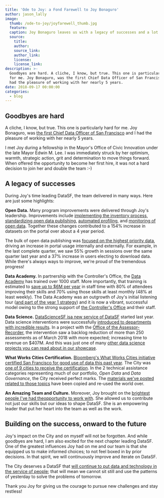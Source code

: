 ```yaml
---
title: 'Ode to Joy: a Fond Farewell to Joy Bonaguro'
author: jason_lally
image:
  thumb: /ode-to-joy/joyfarewell_thumb.jpg
  feature:
  caption: Joy Bonaguro leaves us with a legacy of successes and a lot of gratitude.
  source:
    title:
    author:
    source_link:
    author_link:
    license:
    license_link:
description: >-
  Goodbyes are hard. A cliche, I know, but true. This one is particularly hard
  for me. Joy Bonaguro, was the first Chief Data Officer of San Francisco and I
  had the pleasure of working with her nearly 5 years.
date: 2018-09-17 00:00:00
categories:
  - blog
---
```


## Goodbyes are hard

A cliche, I know, but true. This one is particularly hard for me. Joy Bonaguro, was [the first Chief Data Officer of San Francisco](http://www.govtech.com/data/San-Francisco-Announces-Chief-Data-Officer-Joy-Bonaguro.html) and I had the pleasure of working with her nearly 5 years.

I met Joy during a fellowship in the Mayor's Office of Civic Innovation under the late Mayor Edwin M. Lee. I was immediately struck by her optimism, warmth, strategic action, grit and determination to move things forward. When offered the opportunity to become her first hire, it was not a hard decision to join her and double the team :-)

## A legacy of successes

During Joy's time leading DataSF, the team delivered in many ways. Here are just some highlights:

**Open Data.** Many program improvements were delivered through Joy's leadership. Improvements include [implementing the inventory process](https://datasf.org/blog/5-ways-to-scale-mountain-of-data/), [standardizing open data publishing](https://datasf.org/blog/part-1-datasfs-operating-manual-for-open-data/), [automated profiling](https://datasf.org/blog/part-4-why-you-need-to-profile-your-open-data/), and [monitoring of open data](https://datasf.org/progress/). Together these changes contributed to a 154% increase in datasets on the portal over about a 4 year period.

The bulk of open data publishing was [focused on the highest priority data](https://datasf.org/blog/how-to-unstick-data-publishing/), driving an increase in portal usage internally and externally. For example, in the last complete quarter, we saw 55% growth in sessions over the same quarter last year and a 37% increase in users electing to download data. While there's always ways to improve, we're proud of the tremendous progress!

**Data Academy.** In partnership with the Controller's Office, the [Data Academy](https://datasf.org/academy) has trained over 1000 staff. More importantly, that training is estimated to [save up to $6M per year](https://app.powerbigov.us/view?r=eyJrIjoiZjkxMjc3YjUtZWRkOS00OTQ2LWJlMTgtMTNmMTQ2OTFkYTU1IiwidCI6IjIyZDVjMmNmLWNlM2UtNDQzZC05YTdmLWRmY2MwMjMxZjczZiJ9&amp;pageName=ReportSectionb898fc38689a831a4266) in staff time with 80% of attendees improving their skills and 70% using those skills at least monthly (48% at least weekly). The Data Academy was an outgrowth of Joy's initial listening tour ([and part of the year 1 strategy](https://docs.google.com/document/d/1kOoQn-Q1ww0ml1T4JtCWsFskgKZgpp_LF8-R8HJfKzc/edit#heading=h.w5h2qvhzz4ez)) and it is now a vibrant, successful model owing to the strong support of [the Controller's Office](https://sfcontroller.org/) and their staff.

**Data Science.** [DataScienceSF is](https://datasf.org/science)[a new service of DataSF](https://datasf.org/science) started last year. Data science interventions were successfully [introduced to departments with incredible results](https://datasf.org/showcase/datascience/). In a project with the [Office of the Assessor-Recorder](https://sfassessor.org/), the intervention saw a backlog reduction of more than 250 assessments as of March 2018 with more expected; increasing time to revenue on $407M. And this was just one of many [other data science projects you can read about in our showcase](https://datasf.org/showcase/datascience/).

**What Works Cities Certification.** [Bloomberg's What Works Cities initiative certified San Francisco for good use of data this past year](https://medium.com/what-works-cities-certification/san-francisco-building-stronger-neighborhoods-and-a-data-fluent-city-hall-7b444d0af4f5). The City was [one of 9 cities to receive the certification](https://whatworkscities.bloomberg.org/certification/). In the 2 technical assistance categories representing much of our portfolio, *Open Data* and *Data Governance*, the City received perfect marks. The [materials we've posted related to those topics](https://datasf.org/resources) have been copied and re-used the world over.

**An Amazing Team and Culture.** Moreover, Joy brought on the [brightest p](https://datasf.org/about)[eople I've had the](https://datasf.org/about)[opportunity to work with](https://datasf.org/about). She allowed us to contribute not just our skills but our ideas to shape DataSF. She is an empowering leader that put her heart into the team as well as the work.

## Building on the success, onward to the future

Joy's impact on the City and on myself will not be forgotten. And while goodbyes are hard, I am also excited for the next chapter leading DataSF. One of the greatest influences Joy had on me and our team is that she equipped us to make informed choices; to not feel boxed in by prior decisions. In that spirit, we will continuously improve and iterate on DataSF.

The City deserves a DataSF that [will continue to put data and technology in the service of people](https://datasf.org/about); that will mean we cannot sit still and use the patterns of yesterday to solve the problems of tomorrow.

Thank you Joy for giving us the courage to pursue new challenges and stay restless!